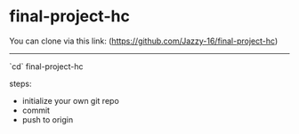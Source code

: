 # final-project-hc
You can clone via this link: (https://github.com/Jazzy-16/final-project-hc)
<br>
<hr>
`cd` final-project-hc

steps:
- initialize your own git repo
- commit
- push to origin




